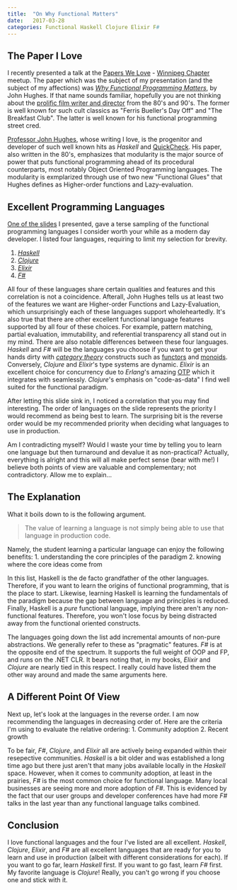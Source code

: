 ```yaml
---
title:  "On Why Functional Matters"
date:   2017-03-28
categories: Functional Haskell Clojure Elixir F#
---
```


## The Paper I Love

I recently presented a talk at the [Papers We Love](http://paperswelove.org/) - [Winnipeg Chapter](http://pwlwpg.ca/) meetup. The paper which was the subject of my presentation (and the subject of my affections) was [_Why Functional Programming Matters_](https://www.cs.kent.ac.uk/people/staff/dat/miranda/whyfp90.pdf), by John Hughes.
If that name sounds familiar, hopefully you are not thinking about the [prolific film writer and director](http://www.imdb.com/name/nm0000455/) from the 80's and 90's. The former is well known for such cult classics as "Ferris Bueller's Day Off"
and "The Breakfast Club". The latter is well known for his functional programming street cred.

[Professor John Hughes](http://www.cse.chalmers.se/~rjmh/), whose writing I love, is the progenitor and developer of such well known hits as _Haskell_ and [QuickCheck](http://www.cse.chalmers.se/~rjmh/QuickCheck/). His paper, also written in the 80's, emphasizes that modularity is the major
source of power that puts functional programming ahead of its procedural counterparts, most notably Object Oriented Programming languages. The modularity is exmplarized through use of two new "Functional Glues" that Hughes
defines as Higher-order functions and Lazy-evaluation.


## Excellent Programming Languages

[One of the slides](https://andrewsinclair.github.io/PWL-WhyFP/#/41) I presented, gave a terse sampling of the functional programming languages I consider worth your while as a modern day developer. I listed four languages, requiring to limit my selection for brevity.
   1. [_Haskell_](https://www.haskell.org/)
   2. [_Clojure_](https://clojure.org/)
   3. [_Elixir_](http://elixir-lang.org/)
   4. [_F#_](http://fsharp.org/)

All four of these languages share certain qualities and features and this correlation is not a coincidence. Afterall, John Hughes tells us at least two of the features we want are
Higher-order Functions and Lazy-Evaluation, which unsurprisingly each of these languages support wholeheartedly. It's also true that there are other excellent functional language features supported by all four of these choices.
For example, pattern matching, partial evaluation, immutability, and referential transparency all stand out in my mind.
There are also notable differences between these four languages. _Haskell_ and _F#_ will be the languages you choose if you want to get your hands dirty with [_category theory_](https://en.wikipedia.org/wiki/Category_theory) constructs such as [functors](https://wiki.haskell.org/Functor) and [monoids](https://wiki.haskell.org/Monoid). Conversely, _Clojure_ and _Elixir_'s type systems
are dynamic. _Elixir_ is an excellent choice for concurrency due to _Erlang_'s amazing [OTP](https://en.wikipedia.org/wiki/Open_Telecom_Platform) which it integrates with seamlessly. _Clojure_'s emphasis on "code-as-data" I find well suited for the functional paradigm.

After letting this slide sink in, I noticed a correlation that you may find interesting. The order of languages on the slide represents the priority I would recommend as being best to learn.
The surprising bit is the reverse order would be my recommended priority when deciding what languages to use in production.

Am I contradicting myself? Would I waste your time by telling you to learn one language but then turnaround and devalue it as non-practical?
Actually, everything is alright and this will all make perfect sense (bear with me!) I believe both points of view are valuable and complementary; not contradictory. Allow me to explain...


## The Explanation

What it boils down to is the following argument.
> The value of learning a language is not simply being able to use that language in production code.


Namely, the student learning a particular language can enjoy the following benefits:
    1. understanding the core principles of the paradigm
    2. knowing where the core ideas come from


In this list, Haskell is the de facto grandfather of the other languages. Therefore, if you want to learn the origins of functional programming, that is the place to start. Likewise, learning Haskell is learning the fundamentals of the paradigm because
the gap between language and principles is reduced. Finally, Haskell is a *pure* functional language, implying there aren't any non-functional features. Therefore, you won't lose focus by being distracted away from the functional oriented constructs.

The languages going down the list add incremental amounts of non-pure abstractions. We generally refer to these as "pragmatic" features. _F#_ is at the opposite end of the spectrum. It supports the full weight of OOP and FP, and runs on the .NET CLR.
It bears noting that, in my books, _Elixir_ and _Clojure_ are nearly tied in this respect. I really could have listed them the other way around and made the same arguments here.

## A Different Point Of View

Next up, let's look at the languages in the reverse order. I am now recommending the languages in decreasing order of. Here are the criteria I'm using to evaluate the relative ordering:
    1. Community adoption
    2. Recent growth


To be fair, _F#_, _Clojure_, and _Elixir_ all are actively being expanded within their resepective communities. _Haskell_ is a bit older and was established a long time ago but there just aren't that many jobs available locally in the _Haskell_ space. However, when it comes to community adoption, at least in the prairies, _F#_ is the most common choice for functional language. Many local businesses are seeing more and more adoption of _F#_. This is evidenced by the fact that our user groups and developer conferences have had more _F#_ talks in the last year than any functional language talks combined.


## Conclusion

I love functional languages and the four I've listed are all excellent. _Haskell_, _Clojure_, _Elixir_, and _F#_ are all excellent languages that are ready for you to learn and use in production (albeit with different considerations for each). If you want to go far, learn _Haskell_ first. If you want to go fast, learn _F#_ first. My favorite language is _Clojure_! Really, you can't go wrong if you choose one and stick with it.



